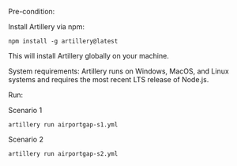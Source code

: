Pre-condition:

Install Artillery via npm:
```
npm install -g artillery@latest
```
This will install Artillery globally on your machine.

System requirements: Artillery runs on Windows, MacOS, and Linux systems and requires the most recent LTS release of Node.js.

Run:

Scenario 1
```
artillery run airportgap-s1.yml
```
Scenario 2
```
artillery run airportgap-s2.yml
```
